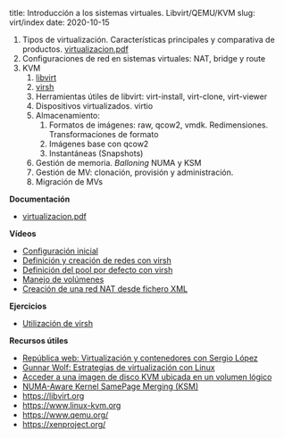 title: Introducción a los sistemas virtuales. Libvirt/QEMU/KVM
slug: virt/index
date: 2020-10-15

1. Tipos de virtualización. Características principales y comparativa de productos. [virtualizacion.pdf](https://aso.tinaja.es/doc/virtualizacion.pdf)
1. Configuraciones de red en sistemas virtuales: NAT, bridge y route
1. KVM
    1. [libvirt]({filename}./libvirt.md)
	1. [virsh]({filename}./virsh.md)
	1. Herramientas útiles de libvirt: virt-install, virt-clone, virt-viewer
	1. Dispositivos virtualizados. virtio
	1. Almacenamiento:
	    1. Formatos de imágenes: raw, qcow2, vmdk. Redimensiones. Transformaciones de formato
		1. Imágenes base con qcow2
		1. Instantáneas (Snapshots)
	1. Gestión de memoria. *Balloning* NUMA y KSM
	1. Gestión de MV: clonación, provisión y administración.
	1. Migración de MVs

**Documentación**

* [virtualizacion.pdf](https://aso.tinaja.es/doc/virtualizacion.pdf)

**Vídeos**

* [Configuración inicial](https://youtu.be/g9TxR-vH7vA)
* [Definición y creación de redes con virsh](https://youtu.be/HKq1Z7ZgFRA)
* [Definición del pool por defecto con virsh](https://youtu.be/0Tp2uzGU-8I)
* [Manejo de volúmenes](https://youtu.be/w91tHGYfBtQ)
* [Creación de una red NAT desde fichero XML](https://youtu.be/HyqEZEejmjM)

**Ejercicios**

* [Utilización de virsh]({filename}./ejercicios-virsh.md)

**Recursos útiles**

* [República web: Virtualización y contenedores con Sergio López](https://republicaweb.es/podcast/virtualizacion-y-contenedores-con-sergio-lopez/)
* [Gunnar Wolf: Estrategias de virtualización con Linux](www.gwolf.org/files/virt.pdf)
* [Acceder a una imagen de disco KVM ubicada en un volumen lógico](https://albertomolina.wordpress.com/2009/12/14/acceder-a-una-imagen-de-disco-kvm-ubicada-en-un-volumen-logico/)
* [NUMA-Aware Kernel SamePage Merging (KSM)](https://access.redhat.com/documentation/en-us/red_hat_enterprise_linux/7/html/virtualization_tuning_and_optimization_guide/sect-virtualization_tuning_optimization_guide-numa-numa_ksm)
* <https://libvirt.org>
* <https://www.linux-kvm.org>
* <https://www.qemu.org/>
* <https://xenproject.org/>

